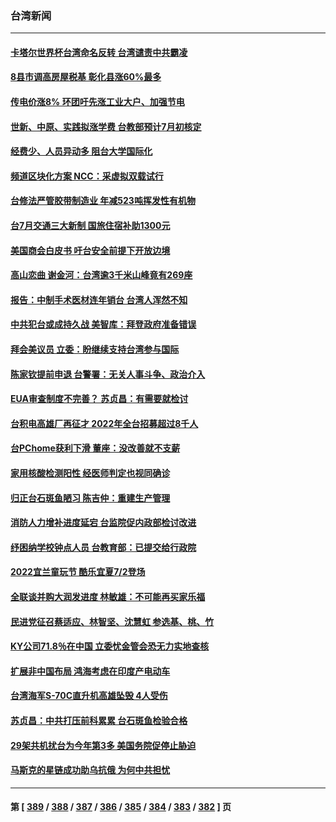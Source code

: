 ### 台湾新闻
---
#### [卡塔尔世界杯台湾命名反转 台湾谴责中共霸凌](../../pages/ncid1349361/n13765273.md) 
#### [8县市调高房屋税基 彰化县涨60%最多](../../pages/ncid1349361/n13765220.md) 
#### [传电价涨8% 环团吁先涨工业大户、加强节电](../../pages/ncid1349361/n13765221.md) 
#### [世新、中原、实践拟涨学费 台教部预计7月初核定](../../pages/ncid1349361/n13765224.md) 
#### [经费少、人员异动多 阻台大学国际化](../../pages/ncid1349361/n13765225.md) 
#### [频道区块化方案 NCC：采虚拟双载试行](../../pages/ncid1349361/n13765223.md) 
#### [台修法严管胶带制造业 年减523吨挥发性有机物](../../pages/ncid1349361/n13765214.md) 
#### [台7月交通三大新制 国旅住宿补助1300元](../../pages/ncid1349361/n13765215.md) 
#### [美国商会白皮书 吁台安全前提下开放边境](../../pages/ncid1349361/n13765177.md) 
#### [高山恋曲 谢金河：台湾逾3千米山峰竟有269座](../../pages/ncid1349361/n13765003.md) 
#### [报告：中制手术医材连年销台 台湾人浑然不知](../../pages/ncid1349361/n13765165.md) 
#### [中共犯台或成持久战 美智库：拜登政府准备错误](../../pages/ncid1349361/n13765163.md) 
#### [拜会美议员 立委：盼继续支持台湾参与国际](../../pages/ncid1349361/n13765169.md) 
#### [陈家钦提前申退 台警署：无关人事斗争、政治介入](../../pages/ncid1349361/n13765167.md) 
#### [EUA审查制度不完善？ 苏贞昌：有需要就检讨](../../pages/ncid1349361/n13765111.md) 
#### [台积电高雄厂再征才 2022年全台招募超过8千人](../../pages/ncid1349361/n13765143.md) 
#### [台PChome获利下滑 董座：没改善就不支薪](../../pages/ncid1349361/n13765145.md) 
#### [家用核酸检测阳性 经医师判定也视同确诊](../../pages/ncid1349361/n13765109.md) 
#### [归正台石斑鱼陋习 陈吉仲：重建生产管理](../../pages/ncid1349361/n13765149.md) 
#### [消防人力增补进度延宕 台监院促内政部检讨改进](../../pages/ncid1349361/n13765115.md) 
#### [纾困纳学校钟点人员 台教育部：已提交给行政院](../../pages/ncid1349361/n13765116.md) 
#### [2022宜兰童玩节 酷乐宜夏7/2登场](../../pages/ncid1349361/n13765067.md) 
#### [全联谈并购大润发进度 林敏雄：不可能再买家乐福](../../pages/ncid1349361/n13765092.md) 
#### [民进党征召蔡适应、林智坚、沈慧虹 参选基、桃、竹](../../pages/ncid1349361/n13765041.md) 
#### [KY公司71.8％在中国 立委忧金管会恐无力实地查核](../../pages/ncid1349361/n13765025.md) 
#### [扩展非中国布局 鸿海考虑在印度产电动车](../../pages/ncid1349361/n13765029.md) 
#### [台湾海军S-70C直升机高雄坠毁 4人受伤](../../pages/ncid1349361/n13765033.md) 
#### [苏贞昌：中共打压前科累累 台石斑鱼检验合格](../../pages/ncid1349361/n13764841.md) 
#### [29架共机扰台为今年第3多 美国务院促停止胁迫](../../pages/ncid1349361/n13764254.md) 
#### [马斯克的星链成功助乌抗俄 为何中共担忧](../../pages/ncid1349361/n13764450.md) 

---
#### 第 [ [389](./389.md) / [388](./388.md) / [387](./387.md) / [386](./386.md) / [385](./385.md) / [384](./384.md) / [383](./383.md) / [382](./382.md) ] 页
